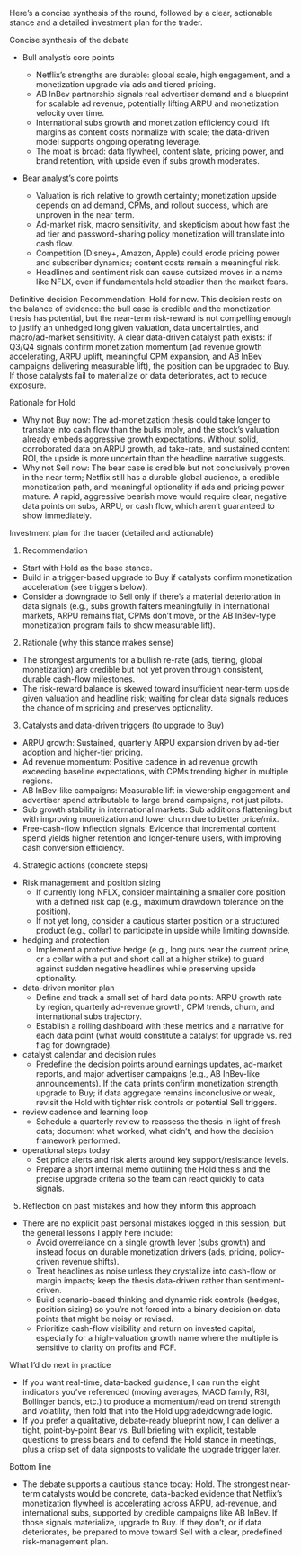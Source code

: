 Here’s a concise synthesis of the round, followed by a clear, actionable stance and a detailed investment plan for the trader.

Concise synthesis of the debate
- Bull analyst’s core points
  - Netflix’s strengths are durable: global scale, high engagement, and a monetization upgrade via ads and tiered pricing.
  - AB InBev partnership signals real advertiser demand and a blueprint for scalable ad revenue, potentially lifting ARPU and monetization velocity over time.
  - International subs growth and monetization efficiency could lift margins as content costs normalize with scale; the data-driven model supports ongoing operating leverage.
  - The moat is broad: data flywheel, content slate, pricing power, and brand retention, with upside even if subs growth moderates.

- Bear analyst’s core points
  - Valuation is rich relative to growth certainty; monetization upside depends on ad demand, CPMs, and rollout success, which are unproven in the near term.
  - Ad-market risk, macro sensitivity, and skepticism about how fast the ad tier and password-sharing policy monetization will translate into cash flow.
  - Competition (Disney+, Amazon, Apple) could erode pricing power and subscriber dynamics; content costs remain a meaningful risk.
  - Headlines and sentiment risk can cause outsized moves in a name like NFLX, even if fundamentals hold steadier than the market fears.

Definitive decision
Recommendation: Hold for now. This decision rests on the balance of evidence: the bull case is credible and the monetization thesis has potential, but the near-term risk-reward is not compelling enough to justify an unhedged long given valuation, data uncertainties, and macro/ad-market sensitivity. A clear data-driven catalyst path exists: if Q3/Q4 signals confirm monetization momentum (ad revenue growth accelerating, ARPU uplift, meaningful CPM expansion, and AB InBev campaigns delivering measurable lift), the position can be upgraded to Buy. If those catalysts fail to materialize or data deteriorates, act to reduce exposure.

Rationale for Hold
- Why not Buy now: The ad-monetization thesis could take longer to translate into cash flow than the bulls imply, and the stock’s valuation already embeds aggressive growth expectations. Without solid, corroborated data on ARPU growth, ad take-rate, and sustained content ROI, the upside is more uncertain than the headline narrative suggests.
- Why not Sell now: The bear case is credible but not conclusively proven in the near term; Netflix still has a durable global audience, a credible monetization path, and meaningful optionality if ads and pricing power mature. A rapid, aggressive bearish move would require clear, negative data points on subs, ARPU, or cash flow, which aren’t guaranteed to show immediately.

Investment plan for the trader (detailed and actionable)

1) Recommendation
- Start with Hold as the base stance.
- Build in a trigger-based upgrade to Buy if catalysts confirm monetization acceleration (see triggers below).
- Consider a downgrade to Sell only if there’s a material deterioration in data signals (e.g., subs growth falters meaningfully in international markets, ARPU remains flat, CPMs don’t move, or the AB InBev-type monetization program fails to show measurable lift).

2) Rationale (why this stance makes sense)
- The strongest arguments for a bullish re-rate (ads, tiering, global monetization) are credible but not yet proven through consistent, durable cash-flow milestones.
- The risk-reward balance is skewed toward insufficient near-term upside given valuation and headline risk; waiting for clear data signals reduces the chance of mispricing and preserves optionality.

3) Catalysts and data-driven triggers (to upgrade to Buy)
- ARPU growth: Sustained, quarterly ARPU expansion driven by ad-tier adoption and higher-tier pricing.
- Ad revenue momentum: Positive cadence in ad revenue growth exceeding baseline expectations, with CPMs trending higher in multiple regions.
- AB InBev-like campaigns: Measurable lift in viewership engagement and advertiser spend attributable to large brand campaigns, not just pilots.
- Sub growth stability in international markets: Sub additions flattening but with improving monetization and lower churn due to better price/mix.
- Free-cash-flow inflection signals: Evidence that incremental content spend yields higher retention and longer-tenure users, with improving cash conversion efficiency.

4) Strategic actions (concrete steps)
- Risk management and position sizing
  - If currently long NFLX, consider maintaining a smaller core position with a defined risk cap (e.g., maximum drawdown tolerance on the position).
  - If not yet long, consider a cautious starter position or a structured product (e.g., collar) to participate in upside while limiting downside.
- hedging and protection
  - Implement a protective hedge (e.g., long puts near the current price, or a collar with a put and short call at a higher strike) to guard against sudden negative headlines while preserving upside optionality.
- data-driven monitor plan
  - Define and track a small set of hard data points: ARPU growth rate by region, quarterly ad-revenue growth, CPM trends, churn, and international subs trajectory.
  - Establish a rolling dashboard with these metrics and a narrative for each data point (what would constitute a catalyst for upgrade vs. red flag for downgrade).
- catalyst calendar and decision rules
  - Predefine the decision points around earnings updates, ad-market reports, and major advertiser campaigns (e.g., AB InBev-like announcements). If the data prints confirm monetization strength, upgrade to Buy; if data aggregate remains inconclusive or weak, revisit the Hold with tighter risk controls or potential Sell triggers.
- review cadence and learning loop
  - Schedule a quarterly review to reassess the thesis in light of fresh data; document what worked, what didn’t, and how the decision framework performed.
- operational steps today
  - Set price alerts and risk alerts around key support/resistance levels.
  - Prepare a short internal memo outlining the Hold thesis and the precise upgrade criteria so the team can react quickly to data signals.

5) Reflection on past mistakes and how they inform this approach
- There are no explicit past personal mistakes logged in this session, but the general lessons I apply here include:
  - Avoid overreliance on a single growth lever (subs growth) and instead focus on durable monetization drivers (ads, pricing, policy-driven revenue shifts).
  - Treat headlines as noise unless they crystallize into cash-flow or margin impacts; keep the thesis data-driven rather than sentiment-driven.
  - Build scenario-based thinking and dynamic risk controls (hedges, position sizing) so you’re not forced into a binary decision on data points that might be noisy or revised.
  - Prioritize cash-flow visibility and return on invested capital, especially for a high-valuation growth name where the multiple is sensitive to clarity on profits and FCF.

What I’d do next in practice
- If you want real-time, data-backed guidance, I can run the eight indicators you’ve referenced (moving averages, MACD family, RSI, Bollinger bands, etc.) to produce a momentum/read on trend strength and volatility, then fold that into the Hold upgrade/downgrade logic.
- If you prefer a qualitative, debate-ready blueprint now, I can deliver a tight, point-by-point Bear vs. Bull briefing with explicit, testable questions to press bears and to defend the Hold stance in meetings, plus a crisp set of data signposts to validate the upgrade trigger later.

Bottom line
- The debate supports a cautious stance today: Hold. The strongest near-term catalysts would be concrete, data-backed evidence that Netflix’s monetization flywheel is accelerating across ARPU, ad-revenue, and international subs, supported by credible campaigns like AB InBev. If those signals materialize, upgrade to Buy. If they don’t, or if data deteriorates, be prepared to move toward Sell with a clear, predefined risk-management plan.